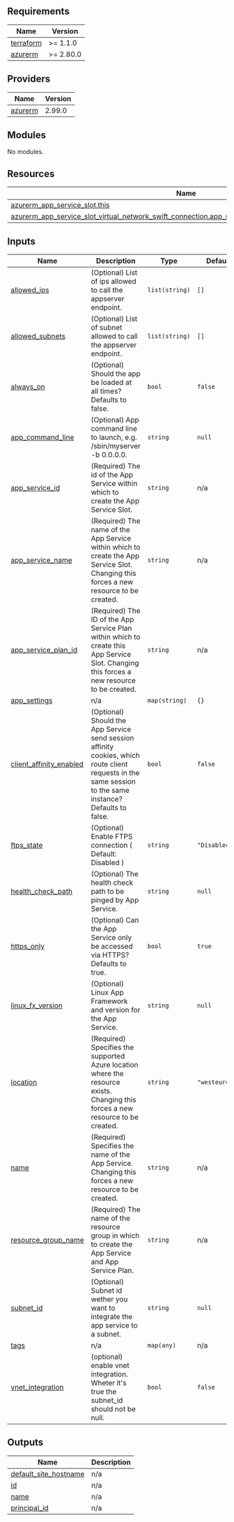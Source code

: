 <!-- markdownlint-disable -->
<!-- BEGINNING OF PRE-COMMIT-TERRAFORM DOCS HOOK -->
## Requirements

| Name | Version |
|------|---------|
| <a name="requirement_terraform"></a> [terraform](#requirement\_terraform) | >= 1.1.0 |
| <a name="requirement_azurerm"></a> [azurerm](#requirement\_azurerm) | >= 2.80.0 |

## Providers

| Name | Version |
|------|---------|
| <a name="provider_azurerm"></a> [azurerm](#provider\_azurerm) | 2.99.0 |

## Modules

No modules.

## Resources

| Name | Type |
|------|------|
| [azurerm_app_service_slot.this](https://registry.terraform.io/providers/hashicorp/azurerm/latest/docs/resources/app_service_slot) | resource |
| [azurerm_app_service_slot_virtual_network_swift_connection.app_service_virtual_network_swift_connection](https://registry.terraform.io/providers/hashicorp/azurerm/latest/docs/resources/app_service_slot_virtual_network_swift_connection) | resource |

## Inputs

| Name | Description | Type | Default | Required |
|------|-------------|------|---------|:--------:|
| <a name="input_allowed_ips"></a> [allowed\_ips](#input\_allowed\_ips) | (Optional) List of ips allowed to call the appserver endpoint. | `list(string)` | `[]` | no |
| <a name="input_allowed_subnets"></a> [allowed\_subnets](#input\_allowed\_subnets) | (Optional) List of subnet allowed to call the appserver endpoint. | `list(string)` | `[]` | no |
| <a name="input_always_on"></a> [always\_on](#input\_always\_on) | (Optional) Should the app be loaded at all times? Defaults to false. | `bool` | `false` | no |
| <a name="input_app_command_line"></a> [app\_command\_line](#input\_app\_command\_line) | (Optional) App command line to launch, e.g. /sbin/myserver -b 0.0.0.0. | `string` | `null` | no |
| <a name="input_app_service_id"></a> [app\_service\_id](#input\_app\_service\_id) | (Required) The id of the App Service within which to create the App Service Slot. | `string` | n/a | yes |
| <a name="input_app_service_name"></a> [app\_service\_name](#input\_app\_service\_name) | (Required) The name of the App Service within which to create the App Service Slot. Changing this forces a new resource to be created. | `string` | n/a | yes |
| <a name="input_app_service_plan_id"></a> [app\_service\_plan\_id](#input\_app\_service\_plan\_id) | (Required) The ID of the App Service Plan within which to create this App Service Slot. Changing this forces a new resource to be created. | `string` | n/a | yes |
| <a name="input_app_settings"></a> [app\_settings](#input\_app\_settings) | n/a | `map(string)` | `{}` | no |
| <a name="input_client_affinity_enabled"></a> [client\_affinity\_enabled](#input\_client\_affinity\_enabled) | (Optional) Should the App Service send session affinity cookies, which route client requests in the same session to the same instance? Defaults to false. | `bool` | `false` | no |
| <a name="input_ftps_state"></a> [ftps\_state](#input\_ftps\_state) | (Optional) Enable FTPS connection ( Default: Disabled ) | `string` | `"Disabled"` | no |
| <a name="input_health_check_path"></a> [health\_check\_path](#input\_health\_check\_path) | (Optional) The health check path to be pinged by App Service. | `string` | `null` | no |
| <a name="input_https_only"></a> [https\_only](#input\_https\_only) | (Optional) Can the App Service only be accessed via HTTPS? Defaults to true. | `bool` | `true` | no |
| <a name="input_linux_fx_version"></a> [linux\_fx\_version](#input\_linux\_fx\_version) | (Optional) Linux App Framework and version for the App Service. | `string` | `null` | no |
| <a name="input_location"></a> [location](#input\_location) | (Required) Specifies the supported Azure location where the resource exists. Changing this forces a new resource to be created. | `string` | `"westeurope"` | no |
| <a name="input_name"></a> [name](#input\_name) | (Required) Specifies the name of the App Service. Changing this forces a new resource to be created. | `string` | n/a | yes |
| <a name="input_resource_group_name"></a> [resource\_group\_name](#input\_resource\_group\_name) | (Required) The name of the resource group in which to create the App Service and App Service Plan. | `string` | n/a | yes |
| <a name="input_subnet_id"></a> [subnet\_id](#input\_subnet\_id) | (Optional) Subnet id wether you want to integrate the app service to a subnet. | `string` | `null` | no |
| <a name="input_tags"></a> [tags](#input\_tags) | n/a | `map(any)` | n/a | yes |
| <a name="input_vnet_integration"></a> [vnet\_integration](#input\_vnet\_integration) | (optional) enable vnet integration. Wheter it's true the subnet\_id should not be null. | `bool` | `false` | no |

## Outputs

| Name | Description |
|------|-------------|
| <a name="output_default_site_hostname"></a> [default\_site\_hostname](#output\_default\_site\_hostname) | n/a |
| <a name="output_id"></a> [id](#output\_id) | n/a |
| <a name="output_name"></a> [name](#output\_name) | n/a |
| <a name="output_principal_id"></a> [principal\_id](#output\_principal\_id) | n/a |
<!-- END OF PRE-COMMIT-TERRAFORM DOCS HOOK -->
